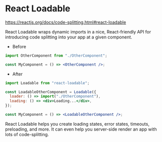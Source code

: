# React Loadable

https://reactjs.org/docs/code-splitting.html#react-loadable

React Loadable wraps dynamic imports in a nice, React-friendly API for introducing code splitting into your app at a
given component.

- Before

```jsx
import OtherComponent from "./OtherComponent";

const MyComponent = () => <OtherComponent />;
```

- After

```jsx
import Loadable from "react-loadable";

const LoadableOtherComponent = Loadable({
  loader: () => import("./OtherComponent"),
  loading: () => <div>Loading...</div>,
});

const MyComponent = () => <LoadableOtherComponent />;
```

React Loadable helps you create loading states, error states, timeouts, preloading, and more. It can even help you
server-side render an app with lots of code-splitting.
